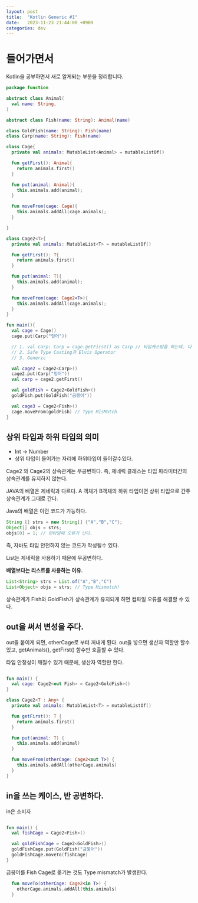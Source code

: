 ```yaml
---
layout: post
title:  "Kotlin Generic #1"
date:   2023-11-23 21:44:00 +0900
categories: dev
---
```


# 들어가면서
Kotlin을 공부하면서 새로 알게되는 부분을 정리합니다.

~~~ kotlin
package function

abstract class Animal(
  val name: String,
)

abstract class Fish(name: String): Animal(name)

class GoldFish(name: String): Fish(name)
class Carp(name: String): Fish(name)

class Cage{
  private val animals: MutableList<Animal> = mutableListOf()

  fun getFirst(): Animal{
    return animals.first()
  }

  fun put(animal: Animal){
    this.animals.add(animal);
  }

  fun moveFrom(cage: Cage){
    this.animals.addAll(cage.animals);
  }

}

class Cage2<T>{
  private val animals: MutableList<T> = mutableListOf()

  fun getFirst(): T{
    return animals.first()
  }

  fun put(animal: T){
    this.animals.add(animal);
  }

  fun moveFrom(cage: Cage2<T>){
    this.animals.addAll(cage.animals);
  }
}

fun main(){
  val cage = Cage()
  cage.put(Carp("잉어"))

  // 1. val carp: Carp = cage.getFirst() as Carp // 타입케스팅을 하는데, 다른 객체를 넣었을땐 runtime error가 발생함
  // 2. Safe Type Casting과 Elvis Operator
  // 3. Generic

  val cage2 = Cage2<Carp>()
  cage2.put(Carp("잉어"))
  val carp = cage2.getFirst()

  val goldFish = Cage2<GoldFish>()
  goldFish.put(GoldFish("금붕어"))

  val cage3 = Cage2<Fish>()
  cage.moveFrom(goldFish) // Type MisMatch
}
~~~


## 상위 타입과 하위 타입의 의미
- Int -> Number
- 상위 타입이 들어가는 자리에 하위타입이 들어갈수있다.

Cage2<Fish> 와 Cage2<GoldFish>의 상속관계는 무공변하다.
즉, 제네릭 클래스는 타입 파라미터간의 상속관계를 유지하지 않는다.

JAVA의 배열은 제네릭과 다르다.
A 객체가 B객체의 하위 타입이면 상위 타입으로 간주
상속관계가 그대로 간다.

Java의 배열은 이런 코드가 가능하다.

~~~ java
String [] strs = new String[] {"A","B","C"};
Object[] objs = strs;
objs[0] = 1; // 런타임때 오류가 난다.
~~~

즉, 자바도 타입 안전하지 않는 코드가 작성될수 있다.

List는 제네릭을 사용하기 때문에 무공변하다.

**배열보다는 리스트를 사용하는 이유.**
~~~ java
List<String> strs = List.of("A","B","C")
List<Object> objs = strs; // Type Mismatch!
~~~

상속관계가 Fish와 GoldFish가 상속관계가 유지되게 하면 컴파일 오류를 해결할 수 있다.

## out을 써서 변성을 주다. 
out을 붙이게 되면, otherCage로 부터 꺼내게 된다.
out을 넣으면 생산자 역할만 할수있고, getAnimals(), getFirst() 함수만 호출할 수 있다.

타입 안정성이 깨질수 있기 때문에, 생산자 역할만 한다.

~~~ kotlin

fun main() {
  val cage: Cage2<out Fish> = Cage2<GoldFish>()
}

class Cage2<T : Any> {
  private val animals: MutableList<T> = mutableListOf()

  fun getFirst(): T {
    return animals.first()
  }

  fun put(animal: T) {
    this.animals.add(animal)
  }

  fun moveFrom(otherCage: Cage2<out T>) {
    this.animals.addAll(otherCage.animals)
  }
}
~~~

## in을 쓰는 케이스, 반 공변하다.
in은 소비자

~~~ kotlin 

fun main() {
  val fishCage = Cage2<Fish>()

  val goldFishCage = Cage2<GoldFish>()
  goldFishCage.put(GoldFish("금붕어"))
  goldFishCage.moveTo(fishCage)
}

~~~

금붕어를 Fish Cage로 옮기는 것도 Type mismatch가 발생한다.

~~~ kotlin
  fun moveTo(otherCage: Cage2<in T>) {
    otherCage.animals.addAll(this.animals)
  }
~~~
